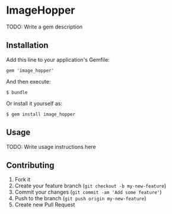 # ImageHopper

TODO: Write a gem description

## Installation

Add this line to your application's Gemfile:

    gem 'image_hopper'

And then execute:

    $ bundle

Or install it yourself as:

    $ gem install image_hopper

## Usage

TODO: Write usage instructions here

## Contributing

1. Fork it
2. Create your feature branch (`git checkout -b my-new-feature`)
3. Commit your changes (`git commit -am 'Add some feature'`)
4. Push to the branch (`git push origin my-new-feature`)
5. Create new Pull Request
